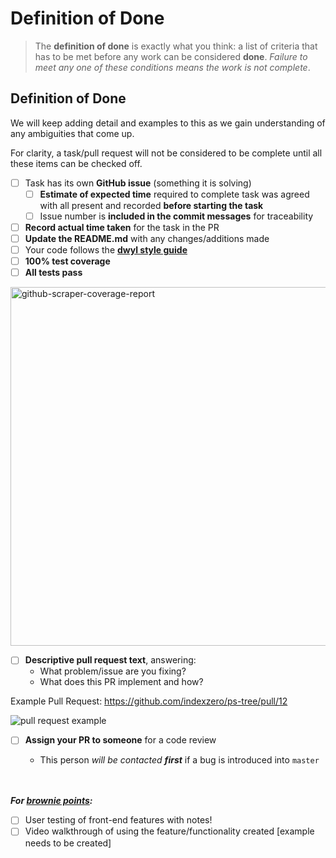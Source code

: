 # Definition of Done

>The **definition of done** is exactly what you think: a list of criteria that has to be met before any work can be considered **done**. _Failure to meet any one of these conditions means the work is not complete_.

## Definition of Done
We will keep adding detail and examples to this as we gain understanding of any ambiguities that come up.

For clarity, a task/pull request will not be considered to be complete until all these items can be checked off.
* [ ] Task has its own **GitHub issue** (something it is solving)
  * [ ] **Estimate of expected time** required to complete task was agreed with all present and recorded **before starting the task**
  * [ ] Issue number is **included in the commit messages** for traceability
* [ ] **Record actual time taken** for the task in the PR
* [ ] **Update the README.md** with any changes/additions made
* [ ] Your code follows the [**dwyl style guide**](https://github.com/dwyl/style-guide)
* [ ] **100% test coverage**
* [ ] **All tests pass**    

<img width="574" alt="github-scraper-coverage-report" src="https://cloud.githubusercontent.com/assets/194400/9033681/4ab9b122-39c1-11e5-857c-92ef3db0647c.png">

* [ ] **Descriptive pull request text**, answering:
  + What problem/issue are you fixing?
  + What does this PR implement and how?

Example Pull Request: https://github.com/indexzero/ps-tree/pull/12

![pull request example](https://cloud.githubusercontent.com/assets/4185328/9028359/1804d5f2-396e-11e5-9a27-ffc14fad9f36.png)


* [ ] **Assign your PR to someone** for a code review
  + This person _will be contacted **first**_ if a bug is introduced into `master`

  <br/>  
  <br/>
**_For [brownie points](https://en.wikipedia.org/wiki/Brownie_points):_**
* [ ] User testing of front-end features with notes!
* [ ] Video walkthrough of using the feature/functionality created [example needs to be created]
